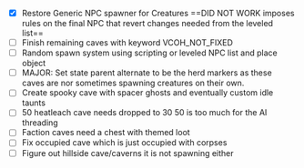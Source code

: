 - [x] Restore Generic NPC spawner for Creatures ==DID NOT WORK imposes rules on the final NPC that revert changes needed from the leveled list==
- [ ] Finish remaining caves with keyword VCOH_NOT_FIXED
- [ ] Random spawn system using scripting or leveled NPC list and place object
- [ ] MAJOR: Set state parent alternate to be the herd markers as these caves are nor sometimes spawning creatures on their own.
- [ ] Create spooky cave with spacer ghosts and eventually custom idle taunts
- [ ] 50 heatleach cave needs dropped to 30 50 is too much for the AI threading
- [ ] Faction caves need a chest with themed loot
- [ ] Fix occupied cave which is just occupied with corpses
- [ ] Figure out hillside cave/caverns it is not spawning either